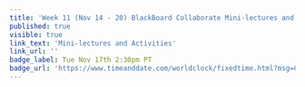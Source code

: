 ```yaml
---
title: 'Week 11 (Nov 14 - 20) BlackBoard Collaborate Mini-lectures and Activities'
published: true
visible: true
link_text: 'Mini-lectures and Activities'
link_url: ''
badge_label: Tue Nov 17th 2:30pm PT
badge_url: 'https://www.timeanddate.com/worldclock/fixedtime.html?msg=CMPT-363+Review+and+Discussion&iso=20201117T1430&p1=256&ah=1&am=50'
---
```

